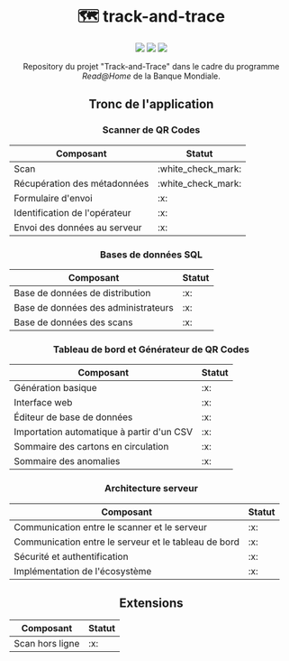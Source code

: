 <div align="center">
	<h1>🗺️ track-and-trace</h1>
	<img src="https://img.shields.io/github/license/leogaudin/track-and-trace" />
	<img src="https://img.shields.io/static/v1?label=android&message=	%3E%205%2E0&color=brightgreen" />
	<img src="https://img.shields.io/static/v1?label=ios&message=%3E%2012%2E4&color=blueviolet" />
	<p>Repository du projet "Track-and-Trace" dans le cadre du programme <i>Read@Home</i> de la Banque Mondiale.</p>
	<h2 id="tronc-de-l-application">Tronc de l&#39;application</h2>
	<h3 id="scanner-de-qr-codes">Scanner de QR Codes</h3>
	<table>
		<thead>
			<tr>
				<th>Composant</th>
				<th>Statut</th>
			</tr>
		</thead>
		<tbody>
			<tr>
				<td>Scan</td>
				<td>:white_check_mark:</td>
			</tr>
			<tr>
				<td>Récupération des métadonnées</td>
				<td>:white_check_mark:</td>
			</tr>
			<tr>
				<td>Formulaire d&#39;envoi</td>
				<td>:x:</td>
			</tr>
			<tr>
				<td>Identification de l&#39;opérateur</td>
				<td>:x:</td>
			</tr>
			<tr>
				<td>Envoi des données au serveur</td>
				<td>:x:</td>
			</tr>
		</tbody>
	</table>
	<h3 id="bases-de-donn-es-sql">Bases de données SQL</h3>
	<table>
		<thead>
			<tr>
				<th>Composant</th>
				<th>Statut</th>
			</tr>
		</thead>
		<tbody>
			<tr>
				<td>Base de données de distribution</td>
				<td>:x:</td>
			</tr>
			<tr>
				<td>Base de données des administrateurs</td>
				<td>:x:</td>
			</tr>
			<tr>
				<td>Base de données des scans</td>
				<td>:x:</td>
			</tr>
		</tbody>
	</table>
	<h3 id="tableau-de-bord-et-g-n-rateur-de-qr-codes">Tableau de bord et Générateur de QR Codes</h3>
	<table>
		<thead>
			<tr>
				<th>Composant</th>
				<th>Statut</th>
			</tr>
		</thead>
		<tbody>
			<tr>
				<td>Génération basique</td>
				<td>:x:</td>
			</tr>
			<tr>
				<td>Interface web</td>
				<td>:x:</td>
			</tr>
			<tr>
				<td>Éditeur de base de données</td>
				<td>:x:</td>
			</tr>
			<tr>
				<td>Importation automatique à partir d&#39;un CSV</td>
				<td>:x:</td>
			</tr>
			<tr>
				<td>Sommaire des cartons en circulation</td>
				<td>:x:</td>
			</tr>
			<tr>
				<td>Sommaire des anomalies</td>
				<td>:x:</td>
			</tr>
		</tbody>
	</table>
	<h3 id="architecture-serveur">Architecture serveur</h3>
	<table>
		<thead>
			<tr>
				<th>Composant</th>
				<th>Statut</th>
			</tr>
		</thead>
		<tbody>
			<tr>
				<td>Communication entre le scanner et le serveur</td>
				<td>:x:</td>
			</tr>
			<tr>
				<td>Communication entre le serveur et le tableau de bord</td>
				<td>:x:</td>
			</tr>
			<tr>
				<td>Sécurité et authentification</td>
				<td>:x:</td>
			</tr>
			<tr>
				<td>Implémentation de l&#39;écosystème</td>
				<td>:x:</td>
			</tr>
		</tbody>
	</table>
	<h2 id="extensions">Extensions</h2>
	<table>
		<thead>
			<tr>
				<th>Composant</th>
				<th>Statut</th>
			</tr>
		</thead>
		<tbody>
			<tr>
				<td>Scan hors ligne</td>
				<td>:x:</td>
			</tr>
		</tbody>
	</table>
</div>
